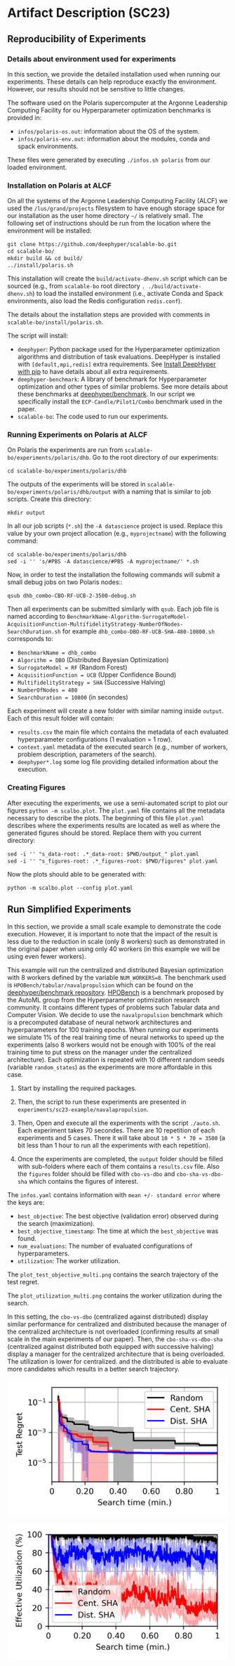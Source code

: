 # Artifact Description (SC23)

## Reproducibility of Experiments


### Details about environment used for experiments

In this section, we provide the detailed installation used when running our experiments. These details can help reproduce exactly the environment. However, our results should not be sensitive to little changes.

The software used on the Polaris supercomputer at the Argonne Leadership Computing Facility for ou Hyperparameter optimization benchmarks is provided in:
- `infos/polaris-os.out`: information about the OS of the system.
- `infos/polaris-env.out`: information about the modules, conda and spack environments.

These files were generated by executing `./infos.sh polaris` from our loaded environment.

### Installation on Polaris at ALCF

On all the systems of the Argonne Leadership Computing Facility (ALCF) we used the `/lus/grand/projects` filesystem to have enough storage space for our installation as the user home directory `~/` is relatively small. The following set of instructions should be run from the location where the environment will be installed:

```console
git clone https://github.com/deephyper/scalable-bo.git
cd scalable-bo/
mkdir build && cd build/
../install/polaris.sh
```

This installation will create the `build/activate-dhenv.sh` script which can be sourced (e.g., from `scalable-bo` root directory `. ./build/activate-dhenv.sh`) to load the installed environment (i.e., activate Conda and Spack environments, also load the Redis configuration `redis.conf`).

The details about the installation steps are provided with comments in `scalable-bo/install/polaris.sh`.

The script will install:
- `deephyper`: Python package used for the Hyperparameter optimization algorithms and distribution of task evaluations. DeepHyper is installed with `[default,mpi,redis]` extra requirements. See [Install DeepHyper with pip](https://deephyper.readthedocs.io/en/latest/install/pip.html) to have details about all extra requirements.
- `deephyper-benchmark`: A library of benchmark for Hyperparameter optimization and other types of similar problems. See more details about these benchmarks at [deephyper/benchmark](https://github.com/deephyper/benchmark). In our script we specifically install the `ECP-Candle/Pilot1/Combo` benchmark used in the paper.
- `scalable-bo`: The code used to run our experiments.

### Running Experiments on Polaris at ALCF

On Polaris the experiments are run from `scalable-bo/experiments/polaris/dhb`. Go to the root directory of our experiments:

```console
cd scalable-bo/experiments/polaris/dhb
```

The outputs of the experiments will be stored in `scalable-bo/experiments/polaris/dhb/output` with a naming that is similar to job scripts. Create this directory: 

```console
mkdir output
```

In all our job scripts (`*.sh`) the `-A datascience` project is used. Replace this value by your own project allocation (e.g., `myprojectname`) with the following command:

```console
cd scalable-bo/experiments/polaris/dhb
sed -i '' 's/#PBS -A datascience/#PBS -A myprojectname/' *.sh
```

Now, in order to test the installation the following commands will submit a small debug jobs on two Polaris nodes::

```console
qsub dhb_combo-CBO-RF-UCB-2-3500-debug.sh
```

Then all experiments can be submitted similarly with `qsub`. Each job file is named according to `BenchmarkName-Algorithm-SurrogateModel-AcquisitionFunction-MultifidelityStrategy-NumberOfNodes-SearchDuration.sh` for example `dhb_combo-DBO-RF-UCB-SHA-480-10800.sh` corresponds to:
- `BenchmarkName = dhb_combo`
- `Algorithm = DBO` (Distributed Bayesian Optimization)
- `SurrogateModel = RF` (Random Forest)
- `AcquisitionFunction = UCB` (Upper Confidence Bound)
- `MultifidelityStrategy = SHA` (Successive Halving)
- `NumberOfNodes = 480`
- `SearchDuration = 10800` (in secondes)

Each experiment will create a new folder with similar naming inside `output`. Each of this result folder will contain:
- `results.csv` the main file which contains the metadata of each evaluated hyperparameter configurations (1 evaluation = 1 row).
- `context.yaml` metadata of the executed search (e.g., number of workers, problem description, parameters of the search).
- `deephyper*.log` some log file providing detailed information about the execution.

### Creating Figures

After executing the experiments, we use a semi-automated script to plot our figures `python -m scalbo.plot`. The `plot.yaml` file contains all the metadata necessary to describe the plots. The beginning of  this file `plot.yaml` describes where the experiments results are located as well as where the generated figures should be stored. Replace them with you current directory:

```console
sed -i '' "s_data-root: .*_data-root: $PWD/output_" plot.yaml
sed -i '' "s_figures-root: .*_figures-root: $PWD/figures" plot.yaml
```

Now the plots should able to be generated with:

```console
python -m scalbo.plot --config plot.yaml
```

## Run Simplified Experiments 

In this section, we provide a small scale example to demonstrate the code execution. However, it is important to note that the impact of the result is less due to the reduction in scale (only 8 workers) such as demonstrated in the original paper when using only 40 workers (in this example we will be using even fewer workers).

This example will run the centralized and distributed Bayesian optimization with 8 workers defined by the variable `NUM_WORKERS=8`. The benchmark used is `HPOBench/tabular/navalpropulsion` which can be found on the [deephyper/benchmark repository](https://github.com/deephyper/benchmark). [HPOBench](https://github.com/automl/HPOBench) is a benchmark proposed by the AutoML group from the Hyperparameter optimization research community. It contains different types of problems such Tabular data and Computer Vision. We decide to use the `navalpropulsion` benchmark which is a precomputed database of neural network architectures and hyperparameters for 100 training epochs. When running our experiments we simulate 1% of the real training time of neural networks to speed up the experiments (also 8 workers would not be enough with 100% of the real training time to put stress on the manager under the centralized architecture). Each optimization is repeated with 10 different random seeds (variable `random_states`) as the experiments are more affordable in this case.

1. Start by installing the required packages.

2. Then, the script to run these experiments are presented in `experiments/sc23-example/navalapropulsion`.

3. Then, Open and execute all the experiments with the script `./auto.sh`. Each experiment takes 70 secondes. There are 10 repetition of each experiments and 5 cases. There it will take about `10 * 5 * 70 = 3500` (a bit less than 1 hour to run all the experiments with each repetition).

4. Once the experiments are completed, the `output` folder should be filled with sub-folders where each of them contains a `results.csv` file. Also the `figures` folder should be filled with `cbo-vs-dbo` and `cbo-sha-vs-dbo-sha` which contains the figures of interest.

The `infos.yaml` contains information with `mean +/- standard error` where the keys are:
- `best_objective`: The best objective (validation error) observed during the search (maximization).
- `best_objective_timestamp`: The time at which the `best_objective` was found.
- `num_evaluations`: The number of evaluated configurations of hyperparameters.
- `utilization`: The worker utilization.

The `plot_test_objective_multi.png` contains the search trajectory of the test regret.

The `plot_utilization_multi.png` contains the worker utilization during the search.

In this setting, the `cbo-vs-dbo` (centralized against distributed) display similar performance for centralized and distributed because the manager of the centralized architecture is not overloaded (confirming results at small scale in the main experiments of our paper). Then, the `cbo-sha-vs-dbo-sha` (centralized against distributed both equipped with successive halving) display a manager for the centralized architecture that is being overloaded. The utilization is lower for centralized. and the distributed is able to evaluate more candidates which results in a better search trajectory.

![Search trajectory SHA](../experiments/sc23-example/navalpropulsion/figures/cbo-sha-vs-dbo-sha/plot_test_objective_multi.png)

![Utilization SHA](../experiments/sc23-example/navalpropulsion/figures/cbo-sha-vs-dbo-sha/plot_utilization_multi.png)
